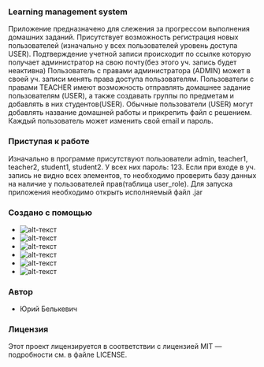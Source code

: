 ### Learning management system
Приложение предназначено для слежения за прогрессом выполнения домашних заданий.
Присутствует возможность регистрация новых пользователей (изначально у всех пользователей уровень доступа USER).
Подтверждение учетной записи происходит по ссылке которую получает администратор на свою почту(без этого уч. запись будет неактивна)
Пользователь с правами администратора (ADMIN) может в своей уч. записи менять права доступа пользователям.
Пользователи с правами TEACHER имеют возможность отправлять домашнее задание пользователям (USER), а также создавать группы по предметам и добавлять в них студентов(USER).
Обычные пользователи (USER) могут добавлять название домашней работы и прикрепить файл с решением.
Каждый пользователь может изменить свой email и пароль.

### Приступая к работе
Изначально в программе присутствуют пользователи admin, teacher1, teacher2, student1, student2. У всех них пароль: 123.
Если при входе в уч. запись не видно всех элементов, то необходимо проверить базу данных на наличие у пользователей прав(таблица user_role).
Для запуска приложения необходимо открыть исполняемый файл .jar

### Создано с помощью 
* ![alt-текст](https://code.scottshipp.com/wp-content/uploads/2017/09/maven-logo-black-on-white-300x76.png "Maven")
* ![alt-текст](https://colevit.com/wp-content/uploads/2019/04/Group-242.png "Spring Framework")
* ![alt-текст](https://flywaydb.org/assets/logo/flyway-logo-tm.png "Flyway")
* ![alt-текст](https://lh3.googleusercontent.com/proxy/f7JkZB0AcnixytR3Eg-13Ii9FsfWx0zwnTZCbJU0rtn2Z3Yu3S2Mq3cKPTqVvCQFch0WNOeuNcO0Ne8U3iQzOLVS6UTRUHaSzR52ACtRO5B3a0__oBOWkDWuXg "Freemarker")
* ![alt-текст](https://upload.wikimedia.org/wikipedia/commons/2/22/Hibernate_logo_a.png "Hibernate")
* ![alt-текст](https://tapen.ru/uploads/mariadb-usa-inc.png "MariaDB")

### Автор
* Юрий Белькевич

### Лицензия
Этот проект лицензируется в соответствии с лицензией MIT — подробности см. в файле LICENSE.
